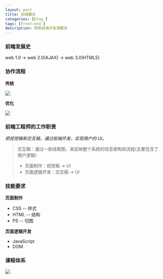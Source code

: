 ```yaml
---
layout: post
title: 前端概览
categories: [blog ]
tags: [Front-end ]
description: 网易前端开发课概览
---
```


### 前端发展史

web 1.0  →  web 2.0(AJAX)  →  web 3.0(HTML5)

### 协作流程

**传统**

![](http://o7v1v0rr4.bkt.clouddn.com/%E4%BC%A0%E7%BB%9F%E5%8D%8F%E4%BD%9C%E6%B5%81%E7%A8%8B.png)

**优化**

![](http://o7v1v0rr4.bkt.clouddn.com/%E4%BC%98%E5%8C%96%E5%8D%8F%E4%BD%9C%E6%B5%81%E7%A8%8B.png)

### 前端工程师的工作职责

*把视觉稿和交互稿，通过前端开发，实现用户的 UI。*
 
> 交互稿：通过一些线框图，来反映整个系统的信息架构和流程(主要包含了用户逻辑）

> * 页面制作：视觉稿 → UI 
> * 页面逻辑开发：交互稿 → UI

### 技能要求

**页面制作**

* CSS -- 样式
* HTML -- 结构
* PS -- 切图

**页面逻辑开发**

* JavaScript
* DOM

### 课程体系

![](http://o7v1v0rr4.bkt.clouddn.com/%E8%AF%BE%E7%A8%8B%E4%BD%93%E7%B3%BB.png)





